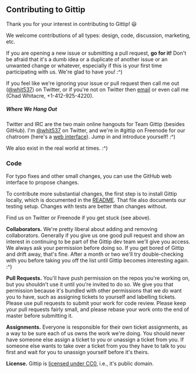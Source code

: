 ## Contributing to Gittip

Thank you for your interest in contributing to Gittip! :smiley:

We welcome contributions of all types: design, code, discussion, marketing,
etc.

If you are opening a new issue or submitting a pull request, **go for it!**
Don't be afraid that it's a dumb idea or a duplicate of another
issue or an unwanted change or whatever, especially if this is your first time
participating with us. We're glad to have you! :^)

If you feel like we're ignoring your issue or pull request then call me
out ([@whit537](https://twitter.com/whit537)) on Twitter, or if you're
not on Twitter then <a href="mailto:chad@zetaweb.com">email</a> or even call me
(Chad Whitacre, +1-412-925-4220). 


##### Where We Hang Out

Twitter and IRC are the two main online hangouts for Team Gittip (besides
GitHub). I'm [@whit537](https://twitter.com/whit537) on Twitter, and
we're in #gittip on Freenode for our chatroom (here's a [web
interface](https://webchat.freenode.net/)). Jump in and introduce yourself!
:^)

We also exist in the real world at times. :^)


### Code

For typo fixes and other small changes, you can use the GitHub web interface to
propose changes.

To contribute more substantial changes, the first step is to install Gittip
locally, which is documented in the
[README](https://github.com/zetaweb/www.gittip.com#readme). That file also
documents our testing setup. Changes with tests are better than changes
without.

Find us on Twitter or Freenode if you get stuck (see above).


**Collaborators.** We're pretty liberal about adding and removing
collaborators. Generally if you give us one good pull request and show an
interest in continuing to be part of the Gittip dev team we'll give you
access. We always ask your permission before doing so. If you get bored of
Gittip and drift away, that's fine. After a month or two we'll try
double-checking with you before taking you off the list until Gittip becomes
interesting again. :^)

**Pull Requests.** You'll have push permission on the repos you're
working on, but you shouldn't use it until you're invited to do so.
We give you that permission because it's bundled with other permissions
that we *do* want you to have, such as assigning tickets to yourself and
labelling tickets. Please use pull requests to submit your work for code
review. Please keep your pull requests fairly small, and please rebase your
work onto the end of master before submitting it.

**Assignments.** Everyone is responsible for their own ticket assignments, as a
way to be sure each of us owns the work we're doing. You should never
have someone else assign a ticket to you or unassign a ticket from you. If
someone else wants to take over a ticket from you they have to talk to you
first and wait for you to unassign yourself before it's theirs.

**License.** Gittip is [licensed under
CC0](https://github.com/zetaweb/www.gittip.com/tree/master/COPYING), i.e.,
it's public domain. 
